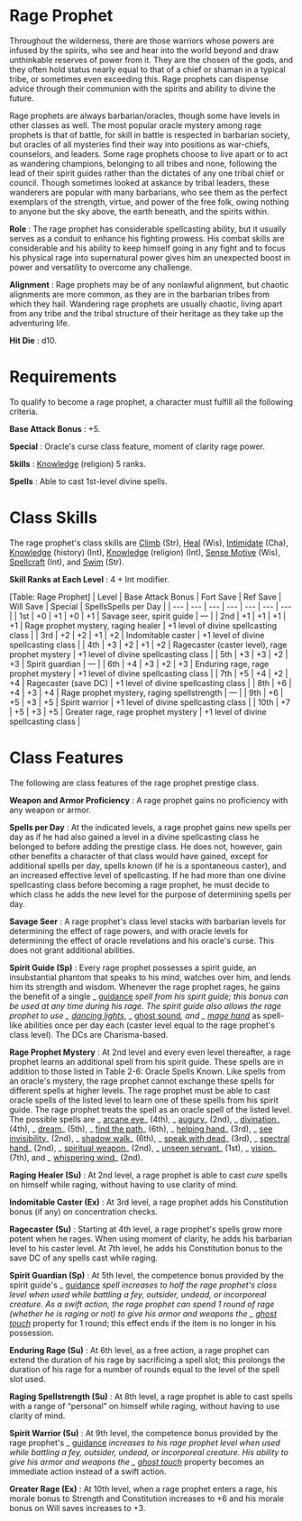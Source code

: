 # Rage Prophet

Throughout the wilderness, there are those warriors whose powers are infused by the spirits, who see and hear into the world beyond and draw unthinkable reserves of power from it. They are the chosen of the gods, and they often hold status nearly equal to that of a chief or shaman in a typical tribe, or sometimes even exceeding this. Rage prophets can dispense advice through their communion with the spirits and ability to divine the future.

Rage prophets are always barbarian/oracles, though some have levels in other classes as well. The most popular oracle mystery among rage prophets is that of battle, for skill in battle is respected in barbarian society, but oracles of all mysteries find their way into positions as war-chiefs, counselors, and leaders. Some rage prophets choose to live apart or to act as wandering champions, belonging to all tribes and none, following the lead of their spirit guides rather than the dictates of any one tribal chief or council. Though sometimes looked at askance by tribal leaders, these wanderers are popular with many barbarians, who see them as the perfect exemplars of the strength, virtue, and power of the free folk, owing nothing to anyone but the sky above, the earth beneath, and the spirits within.

**Role** : The rage prophet has considerable spellcasting ability, but it usually serves as a conduit to enhance his fighting prowess. His combat skills are considerable and his ability to keep himself going in any fight and to focus his physical rage into supernatural power gives him an unexpected boost in power and versatility to overcome any challenge.

**Alignment** : Rage prophets may be of any nonlawful alignment, but chaotic alignments are more common, as they are in the barbarian tribes from which they hail. Wandering rage prophets are usually chaotic, living apart from any tribe and the tribal structure of their heritage as they take up the adventuring life.

**Hit Die** : d10.

# Requirements

To qualify to become a rage prophet, a character must fulfill all the following criteria.

**Base Attack Bonus** : +5.

**Special** : Oracle's curse class feature, moment of clarity rage power.

**Skills** : [Knowledge](../../skills/knowledge#_knowledge) (religion) 5 ranks.

**Spells** : Able to cast 1st-level divine spells.

# Class Skills

The rage prophet's class skills are [Climb](../../skills/climb#_climb) (Str), [Heal](../../skills/heal#_heal) (Wis), [Intimidate](../../skills/intimidate#_intimidate) (Cha), [Knowledge](../../skills/knowledge#_knowledge) (history) (Int), [Knowledge](../../skills/knowledge#_knowledge) (religion) (Int), [Sense Motive](../../skills/senseMotive#_sense-motive) (Wis), [Spellcraft](../../skills/spellcraft#_spellcraft) (Int), and [Swim](../../skills/swim#_swim) (Str).

**Skill Ranks at Each Level** : 4 + Int modifier.

[Table: Rage Prophet]
| Level | Base Attack Bonus | Fort Save | Ref Save | Will Save | Special | SpellsSpells per Day |
| --- | --- | --- | --- | --- | --- | --- |
| 1st | +0 | +1 | +0 | +1 | Savage seer, spirit guide | — |
| 2nd | +1 | +1 | +1 | +1 | Rage prophet mystery, raging healer | +1 level of divine spellcasting class |
| 3rd | +2 | +2 | +1 | +2 | Indomitable caster | +1 level of divine spellcasting class |
| 4th | +3 | +2 | +1 | +2 | Ragecaster (caster level), rage prophet mystery | +1 level of divine spellcasting class |
| 5th | +3 | +3 | +2 | +3 | Spirit guardian | — |
| 6th | +4 | +3 | +2 | +3 | Enduring rage, rage prophet mystery | +1 level of divine spellcasting class |
| 7th | +5 | +4 | +2 | +4 | Ragecaster (save DC) | +1 level of divine spellcasting class |
| 8th | +6 | +4 | +3 | +4 | Rage prophet mystery, raging spellstrength | — |
| 9th | +6 | +5 | +3 | +5 | Spirit warrior | +1 level of divine spellcasting class |
| 10th | +7 | +5 | +3 | +5 | Greater rage, rage prophet mystery | +1 level of divine spellcasting class |

# Class Features

The following are class features of the rage prophet prestige class.

**Weapon and Armor Proficiency** : A rage prophet gains no proficiency with any weapon or armor.

**Spells per Day** : At the indicated levels, a rage prophet gains new spells per day as if he had also gained a level in a divine spellcasting class he belonged to before adding the prestige class. He does not, however, gain other benefits a character of that class would have gained, except for additional spells per day, spells known (if he is a spontaneous caster), and an increased effective level of spellcasting. If he had more than one divine spellcasting class before becoming a rage prophet, he must decide to which class he adds the new level for the purpose of determining spells per day.

**Savage Seer** : A rage prophet's class level stacks with barbarian levels for determining the effect of rage powers, and with oracle levels for determining the effect of oracle revelations and his oracle's curse. This does not grant additional abilities.

**Spirit Guide (Sp)** : Every rage prophet possesses a spirit guide, an insubstantial phantom that speaks to his mind, watches over him, and lends him its strength and wisdom. Whenever the rage prophet rages, he gains the benefit of a single _ [guidance](../../spells/guidance#_guidance) _spell from his spirit guide; this bonus can be used at any time during his rage. The spirit guide also allows the rage prophet to use _ [dancing lights](../../spells/dancingLights#_dancing-lights)_, _ [ghost sound](../../spells/ghostSound#_ghost-sound)_, and _ [mage hand](../../spells/mageHand#_mage-hand)_ as spell-like abilities once per day each (caster level equal to the rage prophet's class level). The DCs are Charisma-based.

**Rage Prophet Mystery** : At 2nd level and every even level thereafter, a rage prophet learns an additional spell from his spirit guide. These spells are in addition to those listed in Table 2-6: Oracle Spells Known. Like spells from an oracle's mystery, the rage prophet cannot exchange these spells for different spells at higher levels. The rage prophet must be able to cast oracle spells of the listed level to learn one of these spells from his spirit guide. The rage prophet treats the spell as an oracle spell of the listed level. The possible spells are _ [arcane eye](../../spells/arcaneEye#_arcane-eye)_ (4th), _ [augury](../../spells/augury#_augury)_ (2nd), _ [divination](../../spells/divination#_divination)_ (4th), _ [dream](../../spells/dream#_dream)_ (5th), _ [find the path](../../spells/findThePath#_find-the-path)_ (6th), _ [helping hand](../../spells/helpingHand#_helping-hand)_ (3rd), _ [see invisibility](../../spells/seeInvisibility#_see-invisibility)_ (2nd), _ [shadow walk](../../spells/shadowWalk#_shadow-walk)_ (6th), _ [speak with dead](../../spells/speakWithDead#_speak-with-dead)_ (3rd), _ [spectral hand](../../spells/spectralHand#_spectral-hand)_ (2nd), _ [spiritual weapon](../../spells/spiritualWeapon#_spiritual-weapon)_ (2nd), _ [unseen servant](../../spells/unseenServant#_unseen-servant)_ (1st), _ [vision](../../spells/vision#_vision)_ (7th), and _ [whispering wind](../../spells/whisperingWind#_whispering-wind)_ (2nd).

**Raging Healer (Su)** : At 2nd level, a rage prophet is able to cast _cure_ spells on himself while raging, without having to use clarity of mind.

**Indomitable Caster (Ex)** : At 3rd level, a rage prophet adds his Constitution bonus (if any) on concentration checks.

**Ragecaster (Su)** : Starting at 4th level, a rage prophet's spells grow more potent when he rages. When using moment of clarity, he adds his barbarian level to his caster level. At 7th level, he adds his Constitution bonus to the save DC of any spells cast while raging.

**Spirit Guardian (Sp)** : At 5th level, the competence bonus provided by the spirit guide's _ [guidance](../../spells/guidance#_guidance) _spell increases to half the rage prophet's class level when used while battling a fey, outsider, undead, or incorporeal creature. As a swift action, the rage prophet can spend 1 round of rage (whether he is raging or not) to give his armor and weapons the _ [ghost touch](../../magicItems/weapons#_weapons-ghost-touch)_ property for 1 round; this effect ends if the item is no longer in his possession.

**Enduring Rage (Su)** : At 6th level, as a free action, a rage prophet can extend the duration of his rage by sacrificing a spell slot; this prolongs the duration of his rage for a number of rounds equal to the level of the spell slot used.

**Raging Spellstrength (Su)** : At 8th level, a rage prophet is able to cast spells with a range of “personal” on himself while raging, without having to use clarity of mind.

**Spirit Warrior (Su)** : At 9th level, the competence bonus provided by the rage prophet's _ [guidance](../../spells/guidance#_guidance) _increases to his rage prophet level when used while battling a fey, outsider, undead, or incorporeal creature. His ability to give his armor and weapons the _ [ghost touch](../../magicItems/weapons#_weapons-ghost-touch)_ property becomes an immediate action instead of a swift action.

**Greater Rage (Ex)** : At 10th level, when a rage prophet enters a rage, his morale bonus to Strength and Constitution increases to +6 and his morale bonus on Will saves increases to +3.


